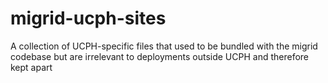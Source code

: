 # migrid-ucph-sites
A collection of UCPH-specific files that used to be bundled with the migrid codebase but are irrelevant to deployments outside UCPH and therefore kept apart
